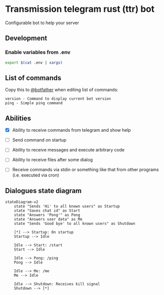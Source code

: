 # Transmission telegram rust (ttr) bot

Configurable bot to help your server

## Development

### Enable variables from .env

```bash
export $(cat .env | xargs)
```

## List of commands

Copy this to [@botfather](https://telegram.me/BotFather) when editing list of commands:

```text
version - Command to display current bot version
ping - Simple ping command
```

## Abilities

- [x] Ability to receive commands from telegram and show help

- [ ] Send command on startup

- [ ] Ability to receive messages and execute arbitrary code

- [ ] Ability to receive files after some dialog

- [ ] Receive commands via stdin or something like that from other programs (i.e. executed via cron)

## Dialogues state diagram

```mermaid
stateDiagram-v2
    state "Sends 'Hi' to all known users" as Startup
    state "Saves chat id" as Start
    state "Answers 'Pong'" as Pong
    state "Answers user data" as Me
    state "Sends 'Good bye' to all known users" as Shutdown

    [*] --> Startup: On startup
    Startup --> Idle

    Idle --> Start: /start
    Start --> Idle

    Idle --> Pong: /ping
    Pong --> Idle

    Idle --> Me: /me
    Me --> Idle

    Idle --> Shutdown: Receives kill signal
    Shutdown --> [*]
```
